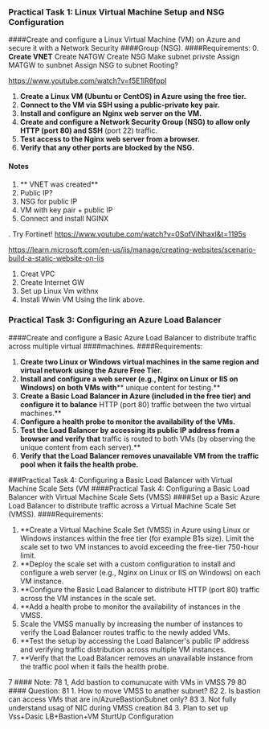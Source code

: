 ### Practical Task 1: Linux Virtual Machine Setup and NSG Configuration
####Create and configure a Linux Virtual Machine (VM) on Azure and secure it with a Network Security
####Group (NSG).
####Requirements:
0. **Create VNET**
Create NATGW
Create NSG
Make subnet privste
Assign MATGW to sunbnet
Assign NSG to subnet
Rooting? 

https://www.youtube.com/watch?v=f5E1lR6fppI

1. **Create a Linux VM (Ubuntu or CentOS) in Azure using the free tier.**
2. **Connect to the VM via SSH using a public-private key pair.**
3. **Install and configure an Nginx web server on the VM.**
4. **Create and configure a Network Security Group (NSG) to allow only HTTP (port 80) and SSH**
(port 22) traffic.
5. **Test access to the Nginx web server from a browser.**
6. **Verify that any other ports are blocked by the NSG.**

#### Notes
1. ** VNET was created**
2. Public IP?
3. NSG for public IP
4. VM with key pair + public IP
5. Connect and install NGINX

. Try Fortinet!
https://www.youtube.com/watch?v=0SofViNhaxI&t=1195s


https://learn.microsoft.com/en-us/iis/manage/creating-websites/scenario-build-a-static-website-on-iis

1. Creat VPC
2. Create Internet GW
3. Set up Linux Vm withnx
4. Install Wwin VM Using the link above.

### Practical Task 3: Configuring an Azure Load Balancer
####Create and configure a Basic Azure Load Balancer to distribute traffic across multiple virtual
####machines.
####Requirements:
1. **Create two Linux or Windows virtual machines in the same region and virtual network using
the Azure Free Tier.**
2. **Install and configure a web server (e.g., Nginx on Linux or IIS on Windows) on both VMs with****
unique content for testing.**
3. **Create a Basic Load Balancer in Azure (included in the free tier) and configure it to balance**
HTTP (port 80) traffic between the two virtual machines.**
4. **Configure a health probe to monitor the availability of the VMs.**
5. **Test the Load Balancer by accessing its public IP address from a browser and verify that**
traffic is routed to both VMs (by observing the unique content from each server).**
6. **Verify that the Load Balancer removes unavailable VM from the traffic pool when it fails the
health probe.**


###Practical Task 4: Configuring a Basic Load Balancer with Virtual Machine Scale Sets (VM
####Practical Task 4: Configuring a Basic Load Balancer with Virtual Machine Scale Sets (VMSS)
####Set up a Basic Azure Load Balancer to distribute traffic across a Virtual Machine Scale Set (VMSS).
####Requirements:
1. **Create a Virtual Machine Scale Set (VMSS) in Azure using Linux or Windows instances
within the free tier (for example B1s size). Limit the scale set to two VM instances to avoid
exceeding the free-tier 750-hour limit.
2. **Deploy the scale set with a custom configuration to install and configure a web server (e.g.,
Nginx on Linux or IIS on Windows) on each VM instance.
3. **Configure the Basic Load Balancer to distribute HTTP (port 80) traffic across the VM
instances in the scale set.
4. **Add a health probe to monitor the availability of instances in the VMSS.
5. Scale the VMSS manually by increasing the number of instances to verify the Load Balancer
routes traffic to the newly added VMs.
6. **Test the setup by accessing the Load Balancer's public IP address and verifying traffic
distribution across multiple VM instances.
7. **Verify that the Load Balancer removes an unavailable instance from the traffic pool when it
fails the health probe.


7 #### Note:
 78 1, Add bastion to comunucate with VMs in VMSS
 79
 80 #### Question:
 81 1. How to move VMSS to anather subnet?
 82 2. Is bastion can access VMs that are in/AzureBastionSubnet only?
 83 3. Not fully understand usag of NIC during VMSS creation
 84 3. Plan to set up Vss+Dasic LB+Bastion+VM SturtUp Configuration
